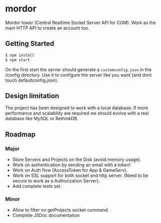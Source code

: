 # mordor
Mordor tower (Central Realtime Socket Server API for CGM). Work as the main HTTP API to create an account too.

## Getting Started

```bash
$ npm install
$ npm start
```

On the first start the server should generate a `customconfig.json` in the /config directory. Use it to configure the server like you want (and dont touch defaultconfig.json).

## Design limitation

The project has been designed to work with a local database. If more performance and scalability are required we should evolve with a real database like MySQL or RethinkDB.

## Roadmap

### Major
- Store Servers and Projects on the Disk (avoid memory usage).
- Work on authentication by sending an email with a token!
- Work on Auth flow (AccessToken for App & GameServ).
- Work on SSL support for both socket and http server. (Need to be secure to work as a Authorization Server).
- Add complete tests set.

### Minor
- Allow to filter on getProjects socket command.
- Complete JSDoc documentation
